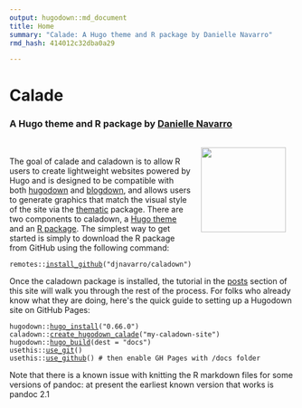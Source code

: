 ```yaml
---
output: hugodown::md_document
title: Home
summary: "Calade: A Hugo theme and R package by Danielle Navarro"
rmd_hash: 414012c32dba0a29

---
```


# Calade

### A Hugo theme and R package by [Danielle Navarro](https://twitter.com/djnavarro)

<img src="header/caladown.png" width="150px" style="float:right; padding:15px;">

<br>

The goal of calade and caladown is to allow R users to create lightweight websites powered by Hugo and is designed to be compatible with both [hugodown](https://hugodown.r-lib.org/) and [blogdown](https://bookdown.org/yihui/blogdown/), and allows users to generate graphics that match the visual style of the site via the [thematic](https://rstudio.github.io/thematic/) package. There are two components to caladown, a [Hugo theme](https://github.com/djnavarro/hugo-calade) and an [R package](https://github.com/djnavarro/caladown). The simplest way to get started is simply to download the R package from GitHub using the following command:

<div class="highlight">

<pre class='chroma'><code class='language-r' data-lang='r'><span><span class='nf'>remotes</span><span class='nf'>::</span><span class='nf'><a href='https://remotes.r-lib.org/reference/install_github.html'>install_github</a></span><span class='o'>(</span><span class='s'>"djnavarro/caladown"</span><span class='o'>)</span></span></code></pre>

</div>

Once the caladown package is installed, the tutorial in the [posts](/post/) section of this site will walk you through the rest of the process. For folks who already know what they are doing, here's the quick guide to setting up a Hugodown site on GitHub Pages:

<div class="highlight">

<pre class='chroma'><code class='language-r' data-lang='r'><span><span class='nf'>hugodown</span><span class='nf'>::</span><span class='nf'><a href='https://rdrr.io/pkg/hugodown/man/hugo_install.html'>hugo_install</a></span><span class='o'>(</span><span class='s'>"0.66.0"</span><span class='o'>)</span> </span>
<span><span class='nf'>caladown</span><span class='nf'>::</span><span class='nf'><a href='https://rdrr.io/pkg/caladown/man/create_hugodown_calade.html'>create_hugodown_calade</a></span><span class='o'>(</span><span class='s'>"my-caladown-site"</span><span class='o'>)</span></span>
<span><span class='nf'>hugodown</span><span class='nf'>::</span><span class='nf'><a href='https://rdrr.io/pkg/hugodown/man/hugo_build.html'>hugo_build</a></span><span class='o'>(</span>dest <span class='o'>=</span> <span class='s'>"docs"</span><span class='o'>)</span></span>
<span><span class='nf'>usethis</span><span class='nf'>::</span><span class='nf'><a href='https://usethis.r-lib.org/reference/use_git.html'>use_git</a></span><span class='o'>(</span><span class='o'>)</span></span>
<span><span class='nf'>usethis</span><span class='nf'>::</span><span class='nf'><a href='https://usethis.r-lib.org/reference/use_github.html'>use_github</a></span><span class='o'>(</span><span class='o'>)</span> <span class='c'># then enable GH Pages with /docs folder</span></span></code></pre>

</div>

Note that there is a known issue with knitting the R markdown files for some versions of pandoc: at present the earliest known version that works is pandoc 2.1

